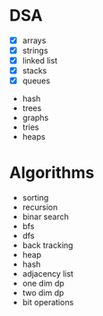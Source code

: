 # DSA
  - [x] arrays
  - [x] strings
  - [x] linked list
  - [x] stacks
  - [x] queues
  - hash
  - trees
  - graphs
  - tries
  - heaps
# Algorithms
  - sorting
  - recursion
  - binar search
  - bfs
  - dfs
  - back tracking
  - heap
  - hash
  - adjacency list
  - one dim dp
  - two dim dp
  - bit operations

